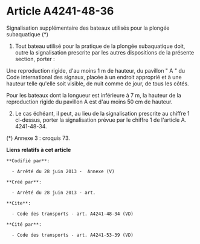 # Article A4241-48-36

Signalisation supplémentaire des bateaux utilisés pour la plongée subaquatique (*) 

1. Tout bateau utilisé pour la pratique de la plongée subaquatique doit, outre la signalisation prescrite par les autres
dispositions de la présente section, porter : 

Une reproduction rigide, d'au moins 1 m de hauteur, du pavillon " A " du Code international des signaux, placée à un endroit
approprié et à une hauteur telle qu'elle soit visible, de nuit comme de jour, de tous les côtés. 

Pour les bateaux dont la longueur est inférieure à 7 m, la hauteur de la reproduction rigide du pavillon A est d'au moins 50
cm de hauteur. 

2. Le cas échéant, il peut, au lieu de la signalisation prescrite au chiffre 1 ci-dessus, porter la signalisation prévue par
le chiffre 1 de l'article A. 4241-48-34. 

(*) Annexe 3 : croquis 73.

**Liens relatifs à cet article**

	**Codifié par**:

	  - Arrêté du 28 juin 2013 -  Annexe (V)

	**Créé par**:

	  - Arrêté du 28 juin 2013 - art.

	**Cite**:

	  - Code des transports - art. A4241-48-34 (VD)

	**Cité par**:

	  - Code des transports - art. A4241-53-39 (VD)
